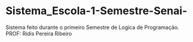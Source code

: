 # Sistema_Escola-1-Semestre-Senai-
Sistema feito durante o primeiro Semestre de Logica de Programação. PROF: Ridis Pereira Ribeiro
